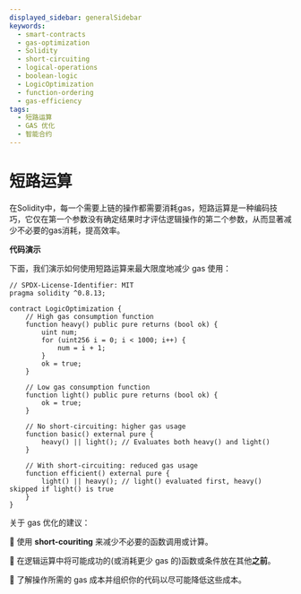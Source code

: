 ```yaml
---
displayed_sidebar: generalSidebar
keywords:
  - smart-contracts
  - gas-optimization
  - Solidity
  - short-circuiting
  - logical-operations
  - boolean-logic
  - LogicOptimization
  - function-ordering
  - gas-efficiency
tags:
  - 短路运算
  - GAS 优化
  - 智能合约
---
```


# 短路运算

在Solidity中，每一个需要上链的操作都需要消耗gas，短路运算是一种编码技巧，它仅在第一个参数没有确定结果时才评估逻辑操作的第二个参数，从而显著减少不必要的gas消耗，提高效率。

**代码演示**

下面，我们演示如何使用短路运算来最大限度地减少 gas 使用：

```solidity
// SPDX-License-Identifier: MIT
pragma solidity ^0.8.13;

contract LogicOptimization {
    // High gas consumption function
    function heavy() public pure returns (bool ok) {
        uint num;
        for (uint256 i = 0; i < 1000; i++) {
            num = i + 1;
        }
        ok = true;
    }

    // Low gas consumption function
    function light() public pure returns (bool ok) {
        ok = true;
    }

    // No short-circuiting: higher gas usage
    function basic() external pure {
        heavy() || light(); // Evaluates both heavy() and light()
    }

    // With short-circuiting: reduced gas usage
    function efficient() external pure {
        light() || heavy(); // light() evaluated first, heavy() skipped if light() is true
    }
}
```

关于 gas 优化的建议：

🌟 使用 **short-couriting** 来减少不必要的函数调用或计算。

🌟 在逻辑运算中将可能成功的(或消耗更少 gas 的)函数或条件放在其他**之前**。

🌟 了解操作所需的 gas 成本并组织你的代码以尽可能降低这些成本。

